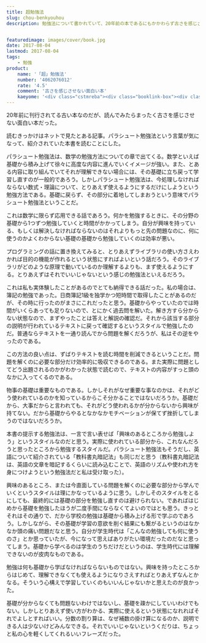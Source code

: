 ```yaml
---
title: 超勉強法
slug: chou-benkyouhou
description: 勉強法について書かれていて、20年前の本であるにもかかわらず古さを感じさせない面白い本だった。提唱されているのは、基礎から積み上げる方式とは逆のアプローチで、実際に使われているところから学習していくスタイルといえる。特に学習に時間が取れない社会人にとって役に立ちそうな本だと思う。


featuredimage: images/cover/book.jpg
date: 2017-08-04
lastmod: 2017-08-04
tags: 
    - 勉強
product:
    name: '「超」勉強法'
    number: '4062076012'
    rate: '4.5'
    comment: '古さを感じさせない面白い本'
    kaeyome: '<div class="cstmreba"><div class="booklink-box"><div class="booklink-image"><a href="http://www.amazon.co.jp/exec/obidos/asin/4062076012/illusionspace-22/" target="_blank" ><img src="https://images-fe.ssl-images-amazon.com/images/I/41BAR49TE2L._SL160_.jpg" style="border: none;" /></a></div><div class="booklink-info"><div class="booklink-name"><a href="http://www.amazon.co.jp/exec/obidos/asin/4062076012/illusionspace-22/" target="_blank" >「超」勉強法</a><div class="booklink-powered-date">posted with <a href="http://yomereba.com" rel="nofollow" target="_blank">ヨメレバ</a></div></div><div class="booklink-detail">野口 悠紀雄 講談社 1995-12-04    </div><div class="booklink-link2"><div class="shoplinkamazon"><a href="http://www.amazon.co.jp/exec/obidos/asin/4062076012/illusionspace-22/" target="_blank" >Amazon</a></div><div class="shoplinkkindle"><a href="http://www.amazon.co.jp/exec/obidos/ASIN/B015FM7K0U/illusionspace-22/" target="_blank" >Kindle</a></div><div class="shoplinkbk1"><a href="//ck.jp.ap.valuecommerce.com/servlet/referral?sid=3085416&pid=882194906&vc_url=http%3A%2F%2Fhonto.jp%2Fnetstore%2Fsearch_021_104062076012.html%3Fsrchf%3D1%26srchGnrNm%3D1&vcptn=kaereba" target="_blank" >honto<img src="//ad.jp.ap.valuecommerce.com/servlet/gifbanner?sid=3085416&pid=882194906" height="1" width="1" border="0"></a></div>      	  	  	  	</div></div><div class="booklink-footer"></div></div></div>'
---
```


20年前に刊行されてる古い本なのだが、読んでみたらまったく古さを感じさせない面白い本だった。

読むきっかけはネットで見たとある記事。パラシュート勉強法という言葉が気になって、紹介されていた本書を読むことにした。

パラシュート勉強法は、数学の勉強方法についての章で出てくる。数学といえば基礎から積み上げて徐々に高度な内容に進んでいくイメージが強い。また、とある内容に取り組んでいてそれが理解できない場合には、その基礎に立ち戻って学習し直すのが一般的であろう。しかしパラシュート勉強法は、今処理しなければならない数式・理論について、とりあえず使えるようにするだけにしようという勉強方法である。基礎に戻らず、その部分に着地してしまおうという意味でパラシュート勉強法ということだ。

これは数学に限らず応用できる話であろう。何かを勉強するときに、その分野の基礎から1つずつ勉強していくと時間がかかってしまう。自分が興味を持っている、もしくは解決しなければならないのはそれよりもっと先の問題なのに、何に使うのかよくわからない基礎の基礎から勉強していくのは効率が悪い。

プログラミングの話に置き換えてみると、とりあえずライブラリの使い方さえわかれば目的の機能が作れるという状態にすればよいという話だろう。そのライブラリがどのような原理で動いているのか理解するよりも、まず使えるようにする。とりあえずはそれでいいじゃないという感じの勉強法といえるだろう。

これは私も実体験したことがあるのでとても納得できる話だった。私の場合は、簿記の勉強であった。日商簿記1級を独学かつ短時間で取得したことがあるのだが、その時に行ったのがまさにこれだったと思う。基礎からやっていたのでは時間がいくらあっても足りないので、とにかく過去問を解いた。解き方すら分からない状態なので、まずやったことは答えと解説の確認だ。それから該当する部分の説明が行われているテキストに戻って確認するというスタイルで勉強したのだ。普通ならテキストを一通り読んでから問題を解くだろうが、私はその逆をやったのである。

この方法の良い点は、ずばりテキストを読む時間を削減できるということだ。問題を解くのに必要な部分だけ効率的に吸収できるのである。また実際に問題としてどう出題されるのかがわかった状態で読むので、テキストの内容がすっと頭のなかに入ってくるのである。

物事の基礎は重要なものである。しかしそれがなぜ重要な事なのかは、それがどう使われているのかを知っているからこそ分かることではないだろうか。基礎だから、大事だからと言われても、それがどう使われるかが分からないから興味が持てない。だから基礎からやるとなかなかモチベーションが保てず挫折してしまうのではないだろうか。

本書の提示する勉強法は、一言で言い表せば「興味のあるところから勉強しよう」というスタイルなのだと思う。実際に使われている部分から、これなんだろうと思ったところから勉強するスタイルだ。パラシュート勉強法もそうだし、英語について紹介されている「教科書丸暗記法」も同じだと思う（教科書丸暗記法は、英語の文章を暗記するくらいに読み込むことで、英語のリズムや使われ方を身につけようという勉強法だと私は受け取った）。

興味のあるところ、または今直面している問題を解くのに必要な部分から学んでいくというスタイルは理にかなっているように思う。しかしそのスタイルをとるにしても、最終的には基礎の部分を勉強し直すのは避けられない。であればはじめから基礎を勉強したほうが二度手間にならなくてよいのではとも思う。きっとそれはその通りで、だから学校の勉強は基礎から積み上げる形で学ぶのであろう。しかしながら、その基礎が学習の意欲を削ぐ結果にも繋がるというのはなかなか頭の痛い問題だなと思う。自分が学生時代は「こんなの勉強しても何に使うのさ」とか思っていたが、今になって思えばありがたい環境だったのだなと思ってしまう。基礎から学べるのは学生のうちだけだというのは、学生時代には理解できないのが皮肉なものである。

勉強は何も基礎から学ばなければならないものではない。興味を持ったところからはじめて、理解できなくても使えるようになりさえすればとりあえずなんとかなる。そういう心構えで学習していくのもいいんじゃないかと思えたのが良かった。

基礎が分からなくても問題ないわけではないし、基礎を疎かにしていいわけでもない。しかしとりあえず使い方がわかる、実際に使えるという状態になれればそれでよしとすればいい。分数の割り算は、なぜ補数の掛け算になるのか、説明できる人は少ないけどみんなできる。それでいいじゃないというくだりは、ちょっと私の心を軽くしてくれるいいフレーズだった。


  
